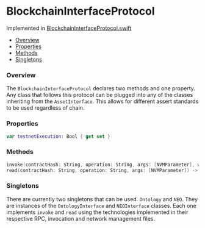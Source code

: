 # BlockchainInterfaceProtocol

Implemented in [BlockchainInterfaceProtocol.swift](https://github.com/Ryucoin/neovm-utils/blob/master/neovmUtils/Classes/BlockchainInterfaceProtocol.swift)

- [Overview](#overview)
- [Properties](#properties)
- [Methods](#methods)
- [Singletons](#singletons)

### Overview

The `BlockchainInterfaceProtocol` declares two methods and one property. Any class that follows this protocol can be plugged into any of the classes inheriting from the `AssetInterface`. This allows for different assert standards to be used regardless of chain.

### Properties

``` swift
var testnetExecution: Bool { get set }
```

### Methods

``` swift
invoke(contractHash: String, operation: String, args: [NVMParameter], wif: String, other: [String: Any]) -> String
read(contractHash: String, operation: String, args: [NVMParameter]) -> String
```

### Singletons

There are currently two singletons that can be used. `Ontology` and `NEO`. They are instances of the `OntologyInterface` and `NEOInterface` classes. Each one implements `invoke` and `read` using the technologies implemented in their respective RPC, invocation and network management files.
